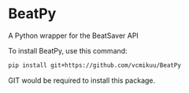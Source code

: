 # BeatPy
A Python wrapper for the BeatSaver API


To install BeatPy, use this command:
```bash
pip install git+https://github.com/vcmikuu/BeatPy
```
GIT would be required to install this package.
